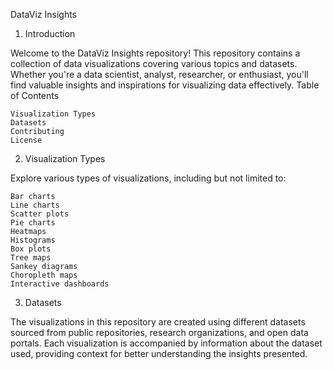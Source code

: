 DataViz Insights

1. Introduction

Welcome to the DataViz Insights repository! This repository contains a collection of data visualizations covering various topics and datasets. Whether you're a data scientist, analyst, researcher, or enthusiast, you'll find valuable insights and inspirations for visualizing data effectively.
Table of Contents

    Visualization Types
    Datasets
    Contributing
    License

2. Visualization Types

Explore various types of visualizations, including but not limited to:

    Bar charts
    Line charts
    Scatter plots
    Pie charts
    Heatmaps
    Histograms
    Box plots
    Tree maps
    Sankey diagrams
    Choropleth maps
    Interactive dashboards

3. Datasets

The visualizations in this repository are created using different datasets sourced from public repositories, research organizations, and open data portals. Each visualization is accompanied by information about the dataset used, providing context for better understanding the insights presented.

